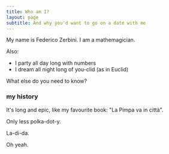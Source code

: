 ```yaml
---
title: Who am I?
layout: page
subtitle: And why you'd want to go on a date with me
---
```


My name is Federico Zerbini. I am a mathemagician.

Also:

- I party all day long with numbers
- I dream all night long of you-clid (as in Euclid)

What else do you need to know?

### my history

It's long and epic, like my favourite book: "La Pimpa va in città".

Only less polka-dot-y.

La-di-da.

Oh yeah.
